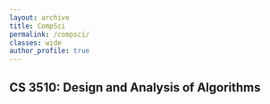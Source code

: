 ```yaml
---
layout: archive
title: CompSci
permalink: /compsci/
classes: wide
author_profile: true
---
```


## CS 3510: Design and Analysis of Algorithms